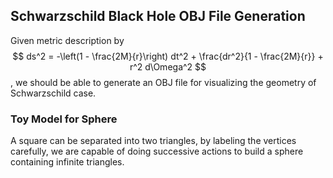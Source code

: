 ## Schwarzschild Black Hole OBJ File Generation
Given metric description by
$$
ds^2 = -\left(1 - \frac{2M}{r}\right) dt^2
       + \frac{dr^2}{1 - \frac{2M}{r}}
       + r^2 d\Omega^2
$$
, we should be able to generate an OBJ file for visualizing the geometry of Schwarzschild case.

### Toy Model for Sphere
A square can be separated into two triangles, by labeling the vertices carefully, we are capable of doing successive actions to build a sphere containing infinite triangles.

